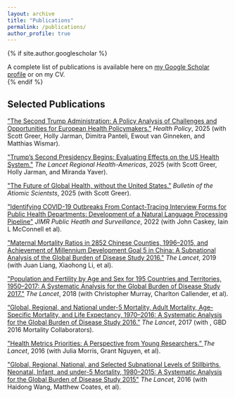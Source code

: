```yaml
---
layout: archive
title: "Publications"
permalink: /publications/
author_profile: true
---
```


{% if site.author.googlescholar %}
  <div class="wordwrap"> A complete list of publications is available here on <a href="{{site.author.googlescholar}}">my Google Scholar profile</a> or on my CV.</div>
{% endif %}

## Selected Publications

["The Second Trump Administration: A Policy Analysis of Challenges and Opportunities for European Health Policymakers."](https://www.sciencedirect.com/science/article/pii/S016885102500106X) *Health Policy*, 2025 (with Scott Greer, Holly Jarman, Dimitra Panteli, Ewout van Ginneken, and Matthias Wismar).

["Trump’s Second Presidency Begins: Evaluating Effects on the US Health System."](https://doi.org/10.1016/j.lana.2025.101173.) *The Lancet Regional Health-Americas*, 2025 (with Scott Greer, Holly Jarman, and Miranda Yaver).

["The Future of Global Health, without the United States."](https://doi.org/10.1080/00963402.2025.2488675) *Bulletin of the Atiomic Scientsts*, 2025 (with Scott Greer).

["Identifying COVID-19 Outbreaks From Contact-Tracing Interview Forms for Public Health Departments: Development of a Natural Language Processing Pipeline"](https://doi.org/10.2196/36119) *JIMR Public Heatlh and Surveillance*, 2022 (with John Caskey, Iain L McConnell et al).

["Maternal Mortality Ratios in 2852 Chinese Counties, 1996–2015, and Achievement of Millennium Development Goal 5 in China: A Subnational Analysis of the Global Burden of Disease Study 2016."](https://doi.org/10.1016/S0140-6736(18)31712-4) *The Lancet*, 2019 (with Juan Liang, Xiaohong Li, et al).

["Population and Fertility by Age and Sex for 195 Countries and Territories, 1950–2017: A Systematic Analysis for the Global Burden of Disease Study 2017."](https://doi.org/10.1016/S0140-6736(18)31712-4) *The Lancet*, 2018 (with Christopher Murray, Charlton Callender, et al).

[“Global, Regional, and National under-5 Mortality, Adult Mortality, Age-Specific Mortality, and Life Expectancy, 1970–2016: A Systematic Analysis for the Global Burden of Disease Study 2016.”](https://doi.org/10.1016/S0140-6736(17)31833-0) *The Lancet*, 2017 (with , GBD 2016 Mortality Collaborators).

["Health Metrics Priorities: A Perspective from Young Researchers.” ](https://doi.org/10.1016/S0140-6736(16)32134-1) *The Lancet*, 2016 (with Julia Morris, Grant Nguyen, et al).

["Global, Regional, National, and Selected Subnational Levels of Stillbirths, Neonatal, Infant, and under-5 Mortality, 1980–2015: A Systematic Analysis for the Global Burden of Disease Study 2015"](https://doi.org/10.1016/S0140-6736(16)31575-6.) *The Lancet*, 2016 (with Haidong Wang, Matthew Coates, et al).

<!-- ## Working Papers

**"Can We Trust Politicized Public Health Data? The Case of COVID-19 in the United States"**

The second Trump administration has caused concerns about the integrity and availability of public health surveillance and data. The COVID-19 pandemic, starting during his first administration, can offer historical answers to questions about data trustworthiness. COVID-19 was both enormously politically salient, and also underwent a quick politicization across party lines in the United States. This paper attempts evaluate the trustworthiness of politicized government data by asking: is there evidence of differential undercounting of COVID-19 deaths by state-level partisanship in the US? It finds that while heterogeneity exists in state-level COVID-19 death undercounting, there is only weak evidence of partisanship driving these differences, and these results are not methodologically or empirically robust. That is, while both Democratic and Republican states undercounted COVID-19 deaths, there is little evidence that states with Republican governors systematically manipulated their COVID-19 data to downplay the pandemic, or that Democratic governors overplayed their success in mitigating the effects of the pandemic. In the polarized political environment of the COVID-19 pandemic, it is unlikely that partisanship influenced the quality of COVID-19 data collected and disseminated by state government. 


**"A Guide to Using Health Data in Political Science Scholarship"**
 -->

